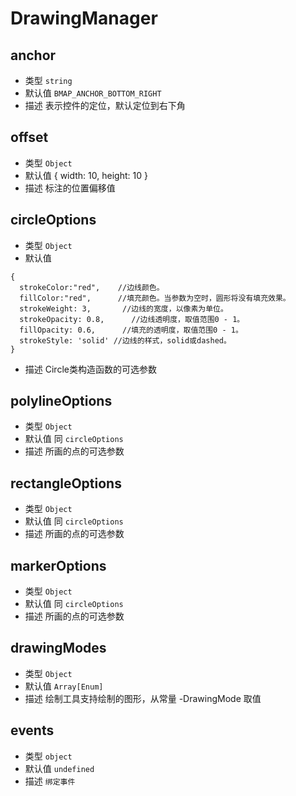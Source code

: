 # DrawingManager

## anchor
* 类型 `string`
* 默认值 `BMAP_ANCHOR_BOTTOM_RIGHT`
* 描述 表示控件的定位，默认定位到右下角

## offset
* 类型 `Object`
* 默认值 { width: 10, height: 10 }
* 描述 标注的位置偏移值

## circleOptions
* 类型 `Object`
* 默认值 
```
{
  strokeColor:"red",    //边线颜色。
  fillColor:"red",      //填充颜色。当参数为空时，圆形将没有填充效果。
  strokeWeight: 3,       //边线的宽度，以像素为单位。
  strokeOpacity: 0.8,	   //边线透明度，取值范围0 - 1。
  fillOpacity: 0.6,      //填充的透明度，取值范围0 - 1。
  strokeStyle: 'solid' //边线的样式，solid或dashed。
}
```
* 描述 Circle类构造函数的可选参数

## polylineOptions
* 类型 `Object`
* 默认值 同 `circleOptions`
* 描述 所画的点的可选参数

## rectangleOptions
* 类型 `Object`
* 默认值 同 `circleOptions`
* 描述 所画的点的可选参数

## markerOptions
* 类型 `Object`
* 默认值 同 `circleOptions`
* 描述 所画的点的可选参数

## drawingModes
* 类型 `Object`
* 默认值 `Array[Enum]`
* 描述 绘制工具支持绘制的图形，从常量 -DrawingMode 取值

## events
* 类型 `object`
* 默认值 `undefined`
* 描述 `绑定事件`


